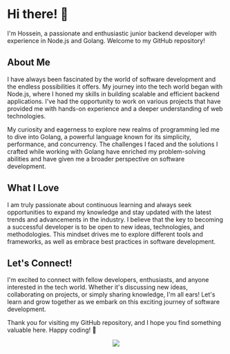# Hi there! 👋

I'm Hossein, a passionate and enthusiastic junior backend developer with experience in Node.js and Golang. Welcome to my GitHub repository!

## About Me

I have always been fascinated by the world of software development and the endless possibilities it offers. My journey into the tech world began with Node.js, where I honed my skills in building scalable and efficient backend applications. I've had the opportunity to work on various projects that have provided me with hands-on experience and a deeper understanding of web technologies.

My curiosity and eagerness to explore new realms of programming led me to dive into Golang, a powerful language known for its simplicity, performance, and concurrency. The challenges I faced and the solutions I crafted while working with Golang have enriched my problem-solving abilities and have given me a broader perspective on software development.

## What I Love

I am truly passionate about continuous learning and always seek opportunities to expand my knowledge and stay updated with the latest trends and advancements in the industry. I believe that the key to becoming a successful developer is to be open to new ideas, technologies, and methodologies. This mindset drives me to explore different tools and frameworks, as well as embrace best practices in software development.


## Let's Connect!

I'm excited to connect with fellow developers, enthusiasts, and anyone interested in the tech world. Whether it's discussing new ideas, collaborating on projects, or simply sharing knowledge, I'm all ears! Let's learn and grow together as we embark on this exciting journey of software development.

Thank you for visiting my GitHub repository, and I hope you find something valuable here. Happy coding! 🚀

<p align="center">
  <a href="https://skillicons.dev">
    <img src="https://skillicons.dev/icons?i=js,html,css,ts,react,go,nodejs,postgres,mongodb,express,redis" />
  </a>
</p>
